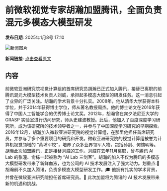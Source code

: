 # ​前微软视觉专家胡瀚加盟腾讯，全面负责混元多模态大模型研发

**发布日期**: 2025年1月8号 17:10

![新闻图片](https://pic.chinaz.com/picmap/202309071139000461_0.jpg)

**新闻链接**: [点击查看原文](https://www.aibase.com/zh/news/14569)

## 内容

前微软亚洲研究院视觉计算组的首席研究员胡瀚已正式加入腾讯，接替已离职的前腾讯混元大模型技术负责人刘威，承担起多模态大模型的研发任务。这一消息引起了业界的广泛关注。胡瀚的学术背景十分扎实。2008年，他从清华大学获得本科学位，并于2014年获得博士学位，师从著名教授周杰。他的博士论文在2016年获得了中国人工智能学会的优秀博士论文奖。2012年，胡瀚曾在宾夕法尼亚大学的 GRASP 实验室进行访问研究，师从史建波教授。此后，他加入了百度深度学习研究所，成为该研究所的技术领导者之一，并参与了中国深度学习研究的早期探索。2016年12月，胡瀚加入微软亚洲研究院的视觉计算组，在那里他担任首席研究员，并参与了多个重要项目的研究和开发。微软亚洲研究院的视觉计算组被誉为计算机视觉领域的 “黄埔军校”，培养了众多业界领军人物，包括孙剑、何恺明等。胡瀚此次加盟腾讯，正是接替刘威的工作。刘威在去年11月离职，曾与腾讯 AI Lab 的张潼、俞栋一起被称为 “AI Lab 三剑客”。胡瀚的加入不仅为腾讯的多模态大模型研发带来了新鲜血液，也为公司的 AI 技术发展注入了强大动力。划重点:🌟 胡瀚前不久加入腾讯，负责多模态大模型研发工作。🎓 他拥有扎实的学术背景，并曾在微软亚洲研究院担任首席研究员。🚀 此次加盟将为腾讯的 AI 技术发展带来新的机遇和挑战。
